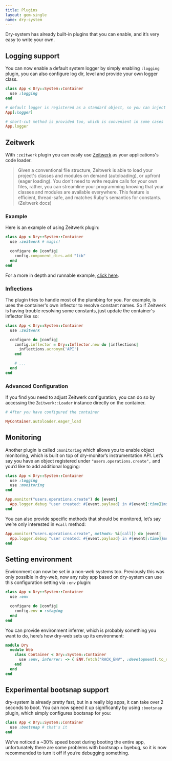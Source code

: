 ```yaml
---
title: Plugins
layout: gem-single
name: dry-system
---
```


Dry-system has already built-in plugins that you can enable, and it’s very easy to write your own. 

## Logging support

You can now enable a default system logger by simply enabling `:logging` plugin, you can also configure log dir, level and provide your own logger class.

```ruby
class App < Dry::System::Container
  use :logging
end

# default logger is registered as a standard object, so you can inject it via auto-injection
App[:logger]

# short-cut method is provided too, which is convenient in some cases
App.logger           
```

## Zeitwerk

With `:zeitwerk` plugin you can easily use [Zeitwerk](https://github.com/fxn/zeitwerk) as your applications's code loader.

> Given a conventional file structure, Zeitwerk is able to load your project's classes and modules on demand (autoloading), or upfront (eager loading). You don't need to write require calls for your own files, rather, you can streamline your programming knowing that your classes and modules are available everywhere. This feature is efficient, thread-safe, and matches Ruby's semantics for constants. (Zeitwerk docs)

### Example

Here is an example of using Zeitwerk plugin:

```ruby
class App < Dry::System::Container
  use :zeitwerk # magic!

  configure do |config|
    config.component_dirs.add "lib"
  end
end
```

For a more in depth and runnable example, [click here](https://github.com/dry-rb/dry-system/tree/master/examples/standalone).

### Inflections 

The plugin tries to handle most of the plumbing for you. For example, is uses the container's own inflector to resolve constant names. So if Zeitwerk is having trouble resolving some constants, just update the container's inflector like so:

```ruby
class App < Dry::System::Container
  use :zeitwerk 

  configure do |config|
    config.inflector = Dry::Inflector.new do |inflections|
      inflections.acronym('API')
    end

    # ...
  end
end
```

### Advanced Configuration

If you find you need to adjust Zeitwerk configuration, you can do so by accessing the `Zeitwerk::Loader` instance directly on the container.

```ruby
# After you have configured the container

MyContainer.autoloader.eager_load
```



## Monitoring

Another plugin is called `:monitoring` which allows you to enable object monitoring, which is built on top of dry-monitor’s instrumentation API. Let’s say you have an object registered under `"users.operations.create",` and you’d like to add additional logging:

```ruby
class App < Dry::System::Container
  use :logging
  use :monitoring
end

App.monitor("users.operations.create") do |event|
  App.logger.debug "user created: #{event.payload} in #{event[:time]}ms"
end
```

You can also provide specific methods that should be monitored, let’s say we’re only interested in `#call` method:

```ruby
App.monitor("users.operations.create", methods: %i[call]) do |event|
  App.logger.debug "user created: #{event.payload} in #{event[:time]}ms"
end
```

## Setting environment

Environment can now be set in a non-web systems too. Previously this was only possible in dry-web, now any ruby app based on dry-system can use this configuration setting via `:env` plugin:

```ruby
class App < Dry::System::Container
  use :env

  configure do |config|
    config.env = :staging
  end
end
```

You can provide environment inferrer, which is probably something you want to do, here’s how dry-web sets up its environment:

```ruby
module Dry
  module Web
    class Container < Dry::System::Container
      use :env, inferrer: -> { ENV.fetch("RACK_ENV", :development).to_sym }
    end
  end
end
```

## Experimental bootsnap support

dry-system is already pretty fast, but in a really big apps, it can take over 2 seconds to boot. You can now speed it up significantly by using `:bootsnap` plugin, which simply configures bootsnap for you:

```ruby
class App < Dry::System::Container
  use :bootsnap # that's it
end
```

We’ve noticed a ~30% speed boost during booting the entire app, unfortunately there are some problems with bootsnap + byebug, so it is now recommended to turn it off if you’re debugging something.
